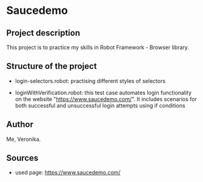 # Saucedemo

## Project description
This project is to practice my skills in Robot Framework - Browser library. 

## Structure of the project
- login-selectors.robot: practising different styles of selectors

- loginWithVerification.robot: this test case automates login functionality on the website "https://www.saucedemo.com/". It includes scenarios for both successful and unsuccessful login attempts using if conditions


## Author
Me, Veronika.

## Sources
- used page: https://www.saucedemo.com/
